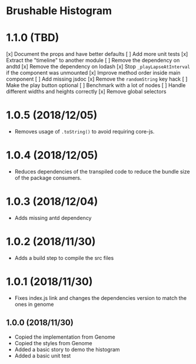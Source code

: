 # Brushable Histogram

# 1.1.0 (TBD)
[x] Document the props and have better defaults
[ ] Add more unit tests
[x] Extract the "timeline" to another module
[ ] Remove the dependency on andtd
[x] Remove the dependency on lodash
[x] Stop `_playLapseAtInterval` if the component was unmounted
[x] Improve method order inside main component
[ ] Add missing jsdoc
[x] Remove the `randomString` key hack
[ ] Make the play button optional
[ ] Benchmark with a lot of nodes
[ ] Handle different widths and heights correctly
[x] Remove global selectors

# 1.0.5 (2018/12/05)
- Removes usage of `.toString()` to avoid requiring core-js.

# 1.0.4 (2018/12/05)
- Reduces dependencies of the transpiled code to reduce the bundle size of the package consumers.

# 1.0.3 (2018/12/04)
- Adds missing antd dependency

# 1.0.2 (2018/11/30)
- Adds a build step to compile the src files

# 1.0.1 (2018/11/30)
- Fixes index.js link and changes the dependencies version to match the ones in genome

## 1.0.0 (2018/11/30)
- Copied the implementation from Genome
- Copied the styles from Genome
- Added a basic story to demo the histogram
- Added a basic unit test